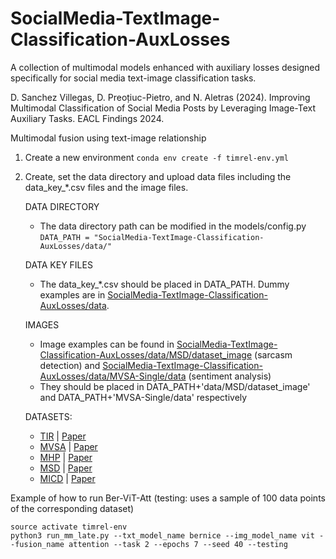 # SocialMedia-TextImage-Classification-AuxLosses
A collection of multimodal models enhanced with auxiliary losses designed specifically for social media text-image classification tasks. 


D. Sanchez Villegas, D. Preoțiuc-Pietro, and N. Aletras (2024). Improving Multimodal Classification of Social Media Posts by Leveraging Image-Text Auxiliary Tasks. EACL Findings 2024.


Multimodal fusion using text-image relationship

1. Create a new environment
```conda env create -f timrel-env.yml```
2. Create, set the data directory and upload data files including the data_key_*.csv files and the image files.

   DATA DIRECTORY
    - The data directory path can be modified in the models/config.py
   ```DATA_PATH = "SocialMedia-TextImage-Classification-AuxLosses/data/"```

   DATA KEY FILES
    - The data_key_*.csv should be placed in DATA_PATH. Dummy examples are in [SocialMedia-TextImage-Classification-AuxLosses/data](https://github.com/danaesavi/SocialMedia-TextImage-Classification-AuxLosses/tree/main/data).

   IMAGES
    - Image examples can be found in [SocialMedia-TextImage-Classification-AuxLosses/data/MSD/dataset_image](https://github.com/danaesavi/SocialMedia-TextImage-Classification-AuxLosses/tree/main/data/MSD/dataset_image) (sarcasm detection) and [SocialMedia-TextImage-Classification-AuxLosses/data/MVSA-Single/data](https://github.com/danaesavi/SocialMedia-TextImage-Classification-AuxLosses/tree/main/data/MVSA-Single/data) (sentiment analysis)
    - They should be placed in DATA_PATH+'data/MSD/dataset_image' and DATA_PATH+'MVSA-Single/data' respectively  

   DATASETS:
    - [TIR](https://github.com/danielpreotiuc/text-image-relationship/) | [Paper](https://aclanthology.org/P19-1272.pdf)
    - [MVSA](http://mcrlab.net/research/mvsa-sentiment-analysis-on-multi-view-social-data/) | [Paper](https://link.springer.com/chapter/10.1007/978-3-319-27674-8_2)
    - [MHP](https://zenodo.org/record/5123567#.Y-OAq-zP1pR) | [Paper](https://aclanthology.org/2021.findings-acl.166.pdf)
    - [MSD](https://github.com/headacheboy/data-of-multimodal-sarcasm-detection) | [Paper](https://aclanthology.org/P19-1239.pdf) 
    - [MICD](https://github.com/danaesavi/micd-influencer-content-twitter) | [Paper](http://www.afnlp.org/conferences/ijcnlp2023/proceedings/main-long/cdrom/pdf/2023.ijcnlp-long.15.pdf)
   

Example of how to run Ber-ViT-Att (testing: uses a sample of 100 data points of the corresponding dataset)

```
source activate timrel-env
python3 run_mm_late.py --txt_model_name bernice --img_model_name vit --fusion_name attention --task 2 --epochs 7 --seed 40 --testing
```



